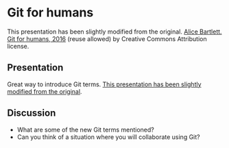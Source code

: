 # Git for humans

This presentation has been slightly modified from the original. [Alice Bartlett. Git for humans, 2016](https://speakerdeck.com/alicebartlett/git-for-humans) (reuse allowed) by Creative Commons Attribution license.

## Presentation
Great way to introduce Git terms. [This presentation has been slightly modified from the original]().

## Discussion
- What are some of the new Git terms mentioned?
- Can you think of a situation where you will collaborate using Git?
